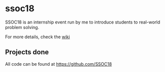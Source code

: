 # ssoc18

SSOC18 is an internship event run by me to introduce students to real-world problem solving.

For more details, check the [wiki](https://github.com/teamshadi/ssoc18/wiki)

## Projects done

All code can be found at https://github.com/SSOC18
